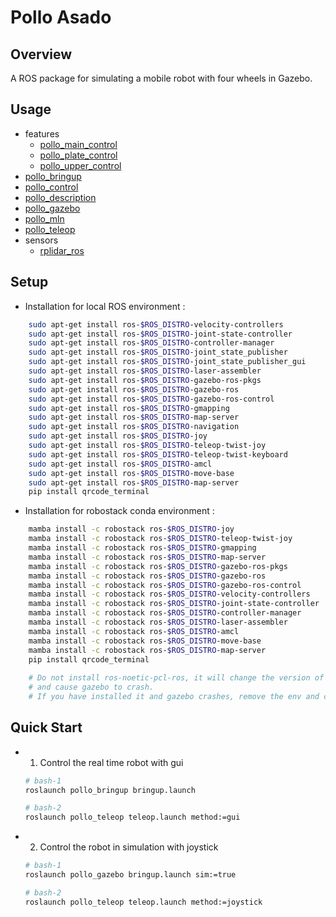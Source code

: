 # Pollo Asado
## Overview
A ROS package for simulating a mobile robot with four wheels in Gazebo.

## Usage
- features
    - [pollo_main_control](./features/pollo_main_control/README.md)
    - [pollo_plate_control](./features/pollo_plate_control/README.md)
    - [pollo_upper_control](./features/pollo_upper_control/README.md)
- [pollo_bringup](pollo_bringup/README.md)
- [pollo_control](pollo_control/README.md)
- [pollo_description](pollo_description/README.md)
- [pollo_gazebo](pollo_gazebo/README.md)
- [pollo_mln](pollo_mln/README.md)
- [pollo_teleop](pollo_teleop/README.md)
- sensors
    - [rplidar_ros](./sensors/rplidar_ros/README.md) 

## Setup   
- Installation for local ROS environment :  
```bash
    sudo apt-get install ros-$ROS_DISTRO-velocity-controllers 
    sudo apt-get install ros-$ROS_DISTRO-joint-state-controller 
    sudo apt-get install ros-$ROS_DISTRO-controller-manager 
    sudo apt-get install ros-$ROS_DISTRO-joint_state_publisher
    sudo apt-get install ros-$ROS_DISTRO-joint_state_publisher_gui
    sudo apt-get install ros-$ROS_DISTRO-laser-assembler 
    sudo apt-get install ros-$ROS_DISTRO-gazebo-ros-pkgs 
    sudo apt-get install ros-$ROS_DISTRO-gazebo-ros 
    sudo apt-get install ros-$ROS_DISTRO-gazebo-ros-control 
    sudo apt-get install ros-$ROS_DISTRO-gmapping 
    sudo apt-get install ros-$ROS_DISTRO-map-server 
    sudo apt-get install ros-$ROS_DISTRO-navigation 
    sudo apt-get install ros-$ROS_DISTRO-joy 
    sudo apt-get install ros-$ROS_DISTRO-teleop-twist-joy 
    sudo apt-get install ros-$ROS_DISTRO-teleop-twist-keyboard  
    sudo apt-get install ros-$ROS_DISTRO-amcl    
    sudo apt-get install ros-$ROS_DISTRO-move-base 
    sudo apt-get install ros-$ROS_DISTRO-map-server   
    pip install qrcode_terminal
```   

- Installation for robostack conda environment :  
```bash
    mamba install -c robostack ros-$ROS_DISTRO-joy 
    mamba install -c robostack ros-$ROS_DISTRO-teleop-twist-joy
    mamba install -c robostack ros-$ROS_DISTRO-gmapping 
    mamba install -c robostack ros-$ROS_DISTRO-map-server 
    mamba install -c robostack ros-$ROS_DISTRO-gazebo-ros-pkgs 
    mamba install -c robostack ros-$ROS_DISTRO-gazebo-ros 
    mamba install -c robostack ros-$ROS_DISTRO-gazebo-ros-control 
    mamba install -c robostack ros-$ROS_DISTRO-velocity-controllers 
    mamba install -c robostack ros-$ROS_DISTRO-joint-state-controller 
    mamba install -c robostack ros-$ROS_DISTRO-controller-manager 
    mamba install -c robostack ros-$ROS_DISTRO-laser-assembler   
    mamba install -c robostack ros-$ROS_DISTRO-amcl    
    mamba install -c robostack ros-$ROS_DISTRO-move-base    
    mamba install -c robostack ros-$ROS_DISTRO-map-server    
    pip install qrcode_terminal    
    
    # Do not install ros-noetic-pcl-ros, it will change the version of some pkgs,     
    # and cause gazebo to crash.    
    # If you have installed it and gazebo crashes, remove the env and create a new one.   
```   

## Quick Start
- 1. Control the real time robot with gui
    ```bash
    # bash-1
    roslaunch pollo_bringup bringup.launch

    # bash-2
    roslaunch pollo_teleop teleop.launch method:=gui
    ```
- 2. Control the robot in simulation with joystick
    ```bash
    # bash-1
    roslaunch pollo_gazebo bringup.launch sim:=true

    # bash-2
    roslaunch pollo_teleop teleop.launch method:=joystick
    ```